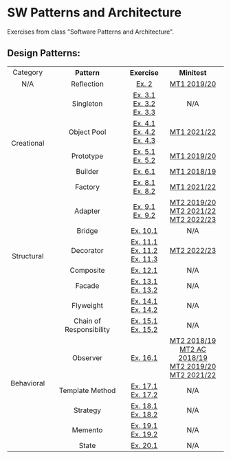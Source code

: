 # SW Patterns and Architecture

Exercises from class "Software Patterns and Architecture".

## Design Patterns:

<style>
    td {
        text-align: center;
    }
</style>

<table>
    <tr>
        <td>Category</td>
        <th>Pattern</th>
        <th>Exercise</th>
        <th>Minitest</th>
    </tr>
    <tr>
        <td>N/A</td>
        <td>Reflection</td>
        <td><a href="Exs/Ex02">Ex. 2</a></td>
        <td><a href="Minitests/MT1_19_20">MT1 2019/20</a></td>
    </tr>
    <tr>
        <td rowspan="5">Creational</td>
        <td>Singleton</td>
        <td>
            <a href="Exs/Ex03_1">Ex. 3.1</a>
            <br>
            <a href="Exs/Ex03_2">Ex. 3.2</a>
            <br>
            <a href="Exs/Ex03_3">Ex. 3.3</a>
        </td>
        <td>N/A</td>
    </tr>
    <tr>
        <td>Object Pool</td>
        <td>
            <a href="Exs/Ex04_1">Ex. 4.1</a>
            <br>
            <a href="Exs/Ex04_2">Ex. 4.2</a>
            <br>
            <a href="Exs/Ex04_3">Ex. 4.3</a>
        </td>
        <td><a href="Minitests/MT1_21_22">MT1 2021/22</a></td>
    </tr>
    <tr>
        <td>Prototype</td>
        <td>
            <a href="Exs/Ex05_1">Ex. 5.1</a>
            <br>
            <a href="Exs/Ex05_2">Ex. 5.2</a>
        </td>
        <td><a href="Minitests/MT1_19_20">MT1 2019/20</a></td>
    </tr>
    <tr>
        <td>Builder</td>
        <td><a href="Exs/Ex06_1">Ex. 6.1</a></td>
        <td><a href="Minitests/MT1_18_19">MT1 2018/19</a></td>
    </tr>
    <tr>
        <td>Factory</td>
        <td>
            <a href="Exs/Ex08_1">Ex. 8.1</a>
            <br>
            <a href="Exs/Ex08_2">Ex. 8.2</a>
        </td>
        <td><a href="Minitests/MT1_21_22">MT1 2021/22</a></td>
    </tr>
    <tr>
        <td rowspan="6">Structural</td>
        <td>Adapter</td>
        <td>
            <a href="Exs/Ex09_1">Ex. 9.1</a>
            <br>
            <a href="Exs/Ex09_2">Ex. 9.2</a>
        </td>
        <td>
            <a href="Minitests/MT2_19_20">MT2 2019/20</a>
            <br>
            <a href="Minitests/MT2_21_22">MT2 2021/22</a>
            <br>
            <a href="Minitests/MT2_22_23">MT2 2022/23</a>
        </td>
    </tr>
    <tr>
        <td>Bridge</td>
        <td><a href="Exs/Ex10_1">Ex. 10.1</a></td>
        <td>N/A</td>
    </tr>
    <tr>
        <td>Decorator</td>
        <td>
            <a href="Exs/Ex11_1">Ex. 11.1</a>
            <br>
            <a href="Exs/Ex11_2">Ex. 11.2</a>
            <br>
            <a href="Exs/Ex11_3">Ex. 11.3</a>
        </td>
        <td><a href="Minitests/MT2_22_23">MT2 2022/23</a></td>
    </tr>
    <tr>
        <td>Composite</td>
        <td><a href="Exs/Ex12_1">Ex. 12.1</a></td>
        <td>N/A</td>
    </tr>
    <tr>
        <td>Facade</td>
        <td>
            <a href="Exs/Ex13_1">Ex. 13.1</a>
            <br>
            <a href="Exs/Ex13_2">Ex. 13.2</a>
        </td>
        <td>N/A</td>
    </tr>
    <tr>
        <td>Flyweight</td>
        <td>
            <a href="Exs/Ex14_1">Ex. 14.1</a>
            <br>
            <a href="Exs/Ex14_2">Ex. 14.2</a>
        </td>
        <td>N/A</td>
    </tr>
    <tr>
        <td rowspan="6">Behavioral</td>
        <td>Chain of Responsibility</td>
        <td>
            <a href="Exs/Ex15_1">Ex. 15.1</a>
            <br>
            <a href="Exs/Ex15_2">Ex. 15.2</a>
        </td>
        <td>N/A</td>
    </tr>
    <tr>
        <td>Observer</td>
        <td><a href="Exs/Ex16_1">Ex. 16.1</a></td>
        <td>
            <a href="Minitests/MT2_18_19">MT2 2018/19</a>
            <br>
            <a href="Minitests/MT2_18_19_AC">MT2 AC 2018/19</a>
            <br>
            <a href="Minitests/MT2_19_20">MT2 2019/20</a>
            <br>
            <a href="Minitests/MT2_21_22">MT2 2021/22</a>
        </td>
    </tr>
    <tr>
        <td>Template Method</td>
        <td>
            <a href="Exs/Ex17_1">Ex. 17.1</a>
            <br>
            <a href="Exs/Ex17_2">Ex. 17.2</a>
        </td>
        <td>N/A</td>
    </tr>
    <tr>
        <td>Strategy</td>
        <td>
            <a href="Exs/Ex18_1">Ex. 18.1</a>
            <br>
            <a href="Exs/Ex18_2">Ex. 18.2</a>
        </td>
        <td>N/A</td>
    </tr>
    <tr>
        <td>Memento</td>
        <td>
            <a href="Exs/Ex19_1">Ex. 19.1</a>
            <br>
            <a href="Exs/Ex19_2">Ex. 19.2</a>
        </td>
        <td>N/A</td>
    </tr>
    <tr>
        <td>State</td>
        <td>
            <a href="Exs/Ex20_1">Ex. 20.1</a>
        </td>
        <td>N/A</td>
</table>